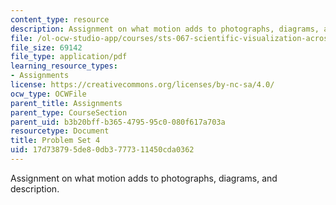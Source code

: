 ```yaml
---
content_type: resource
description: Assignment on what motion adds to photographs, diagrams, and description.
file: /ol-ocw-studio-app/courses/sts-067-scientific-visualization-across-disciplines-a-critical-introduction-spring-2005/17d738795de80db3777311450cda0362_pset4.pdf
file_size: 69142
file_type: application/pdf
learning_resource_types:
- Assignments
license: https://creativecommons.org/licenses/by-nc-sa/4.0/
ocw_type: OCWFile
parent_title: Assignments
parent_type: CourseSection
parent_uid: b3b20bff-b365-4795-95c0-080f617a703a
resourcetype: Document
title: Problem Set 4
uid: 17d73879-5de8-0db3-7773-11450cda0362
---
```

Assignment on what motion adds to photographs, diagrams, and description.